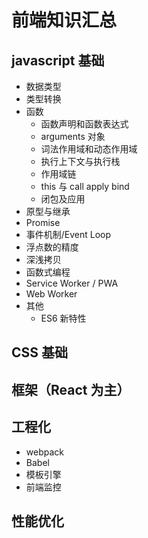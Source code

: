 # 前端知识汇总

## javascript 基础

- 数据类型
- 类型转换
- 函数
  - 函数声明和函数表达式
  - arguments 对象
  - 词法作用域和动态作用域
  - 执行上下文与执行栈
  - 作用域链
  - this 与 call apply bind
  - 闭包及应用
- 原型与继承
- Promise
- 事件机制/Event Loop
- 浮点数的精度
- 深浅拷贝
- 函数式编程
- Service Worker / PWA
- Web Worker
- 其他
  - ES6 新特性

## CSS 基础

## 框架（React 为主）

## 工程化

- webpack
- Babel
- 模板引擎
- 前端监控

## 性能优化
